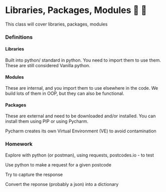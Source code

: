 # Libraries, Packages, Modules :thought_balloon: :eyes: 

This class will cover libraries, packages, modules

### Definitions

#### Libraries
Built into python/ standard in python.
You need to import them to use them.
These are still considered Vanilla python. 

#### Modules
These are internal, and you import them to use elsewhere in the code. 
We build lots of them in OOP, but they can also be functional.

#### Packages
These are external and need to be downloaded and/or installed.
You can install them using PIP or using Pycharm.

Pycharm creates its own Virtual Environment (VE) to avoid contamination

### Homework
Explore with python (or postman), using requests, postcodes.io - to test

Use python to make a request for a given postcode

Try to capture the response

Convert the reponse (probably a json) into a dictionary  

